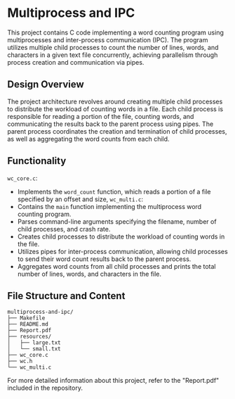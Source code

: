 # Multiprocess and IPC
This project contains C code implementing a word counting program using multiprocesses and inter-process communication (IPC). The program utilizes multiple child processes to count the number of lines, words, and characters in a given text file concurrently, achieving parallelism through process creation and communication via pipes.

## Design Overview
The project architecture revolves around creating multiple child processes to distribute the workload of counting words in a file. Each child process is responsible for reading a portion of the file, counting words, and communicating the results back to the parent process using pipes. The parent process coordinates the creation and termination of child processes, as well as aggregating the word counts from each child.

## Functionality
`wc_core.c`:
- Implements the `word_count` function, which reads a portion of a file specified by an offset and size, `wc_multi.c`:
- Contains the `main` function implementing the multiprocess word counting program.
- Parses command-line arguments specifying the filename, number of child processes, and crash rate.
- Creates child processes to distribute the workload of counting words in the file.
- Utilizes pipes for inter-process communication, allowing child processes to send their word count results back to the parent process.
- Aggregates word counts from all child processes and prints the total number of lines, words, and characters in the file.

## File Structure and Content
```
multiprocess-and-ipc/
├── Makefile
├── README.md
├── Report.pdf
├── resources/
│   ├── large.txt
│   └── small.txt
├── wc_core.c
├── wc.h
└── wc_multi.c
```

For more detailed information about this project, refer to the "Report.pdf" included in the repository.